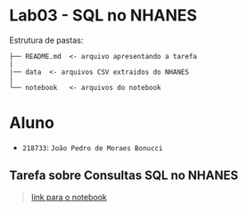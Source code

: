 # Lab03 - SQL no NHANES

Estrutura de pastas:

~~~
├── README.md  <- arquivo apresentando a tarefa
|
|── data  <- arquivos CSV extraidos do NHANES
│
└── notebook   <- arquivos do notebook
~~~

# Aluno
* `218733`: `João Pedro de Moraes Bonucci`

## Tarefa sobre Consultas SQL no NHANES

> [link para o notebook](notebook/lab03-nhanes.ipynb)
